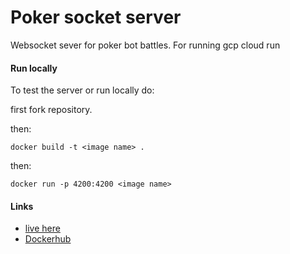 # Poker socket server

Websocket sever for poker bot battles. For running gcp cloud run

#### Run locally  

To test the server or run locally do: 

first fork repository.

then:
```shell
docker build -t <image name> .
```

then: 

```shell
docker run -p 4200:4200 <image name>
```


#### Links
* [live here](https://frontend-p45vitbqra-ew.a.run.app)
* [Dockerhub](https://hub.docker.com/repository/docker/hetling/poker-socket)
